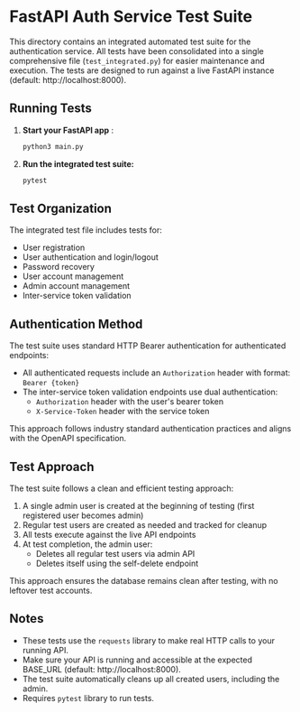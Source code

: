 # FastAPI Auth Service Test Suite

This directory contains an integrated automated test suite for the authentication service. All tests have been consolidated into a single comprehensive file (`test_integrated.py`) for easier maintenance and execution. The tests are designed to run against a live FastAPI instance (default: http://localhost:8000).

## Running Tests

1. **Start your FastAPI app** :
   ```bash
   python3 main.py
   ```

2. **Run the integrated test suite:**
   ```bash
   pytest 
   ```

## Test Organization

The integrated test file includes tests for:
- User registration
- User authentication and login/logout
- Password recovery
- User account management
- Admin account management
- Inter-service token validation

## Authentication Method

The test suite uses standard HTTP Bearer authentication for authenticated endpoints:
- All authenticated requests include an `Authorization` header with format: `Bearer {token}`
- The inter-service token validation endpoints use dual authentication:
  - `Authorization` header with the user's bearer token
  - `X-Service-Token` header with the service token

This approach follows industry standard authentication practices and aligns with the OpenAPI specification.

## Test Approach

The test suite follows a clean and efficient testing approach:

1. A single admin user is created at the beginning of testing (first registered user becomes admin)
2. Regular test users are created as needed and tracked for cleanup
3. All tests execute against the live API endpoints
4. At test completion, the admin user:
   - Deletes all regular test users via admin API
   - Deletes itself using the self-delete endpoint

This approach ensures the database remains clean after testing, with no leftover test accounts.

## Notes
- These tests use the `requests` library to make real HTTP calls to your running API.
- Make sure your API is running and accessible at the expected BASE_URL (default: http://localhost:8000).
- The test suite automatically cleans up all created users, including the admin.
- Requires `pytest` library to run tests.

